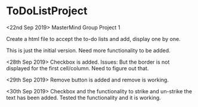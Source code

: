 # ToDoListProject
<22nd Sep 2019>
MasterMind  Group Project 1

Create a html file to accept the to-do lists and add, display one by one.

This is just the initial version. Need more functionality to be added.

<28th Sep 2019>
Checkbox is added.
Issues: But the border is not displayed for the first cell/column. Need to figure out that.

<29th Sep 2019>
Remove button is added and remove is working.

<30th Sep 2019>
Checkbox and the functionality to strike and un-strike the text has been added. Tested the functionality and it is working.
